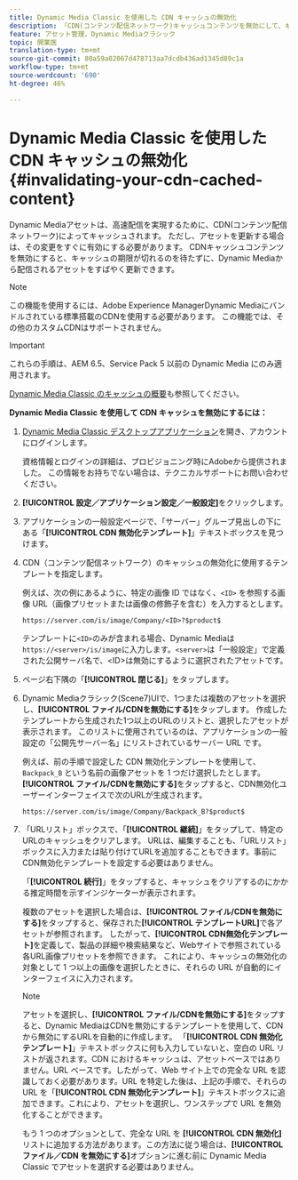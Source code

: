 ```yaml
---
title: Dynamic Media Classic を使用した CDN キャッシュの無効化
description: 「CDN(コンテンツ配信ネットワーク)キャッシュコンテンツを無効にして、キャッシュの期限が切れるのを待たずに、Dynamic Mediaから配信されるアセットをすばやく更新する方法を説明します。」
feature: アセット管理，Dynamic Mediaクラシック
topic: 開業医
translation-type: tm+mt
source-git-commit: 80a59a02067d478713aa7dcdb436ad1345d89c1a
workflow-type: tm+mt
source-wordcount: '690'
ht-degree: 46%

---
```



# Dynamic Media Classic を使用した CDN キャッシュの無効化 {#invalidating-your-cdn-cached-content}

Dynamic Mediaアセットは、高速配信を実現するために、CDN(コンテンツ配信ネットワーク)によってキャッシュされます。 ただし、アセットを更新する場合は、その変更をすぐに有効にする必要があります。 CDNキャッシュコンテンツを無効にすると、キャッシュの期限が切れるのを待たずに、Dynamic Mediaから配信されるアセットをすばやく更新できます。

>[!NOTE]
>
>この機能を使用するには、Adobe Experience ManagerDynamic Mediaにバンドルされている標準搭載のCDNを使用する必要があります。 この機能では、その他のカスタムCDNはサポートされません。

>[!IMPORTANT]
>
>これらの手順は、AEM 6.5、Service Pack 5 以前の Dynamic Media にのみ適用されます。<!-- If you are using Dynamic Media in AEM as a Cloud Service, [use the new steps found here](/help/assets/invalidate-cdn-cache-dynamic-media.md). -->

[Dynamic Media Classic のキャッシュの概要](https://helpx.adobe.com/jp/experience-manager/scene7/kb/base/caching-questions/scene7-caching-overview.html)も参照してください。

**Dynamic Media Classic を使用して CDN キャッシュを無効にするには：**

1. [Dynamic Media Classic デスクトップアプリケーション](https://experienceleague.adobe.com/docs/dynamic-media-classic/using/getting-started/signing-out.html?lang=ja#getting-started)を開き、アカウントにログインします。

   資格情報とログインの詳細は、プロビジョニング時にAdobeから提供されました。 この情報をお持ちでない場合は、テクニカルサポートにお問い合わせください。

1. **[!UICONTROL 設定／アプリケーション設定／一般設定]**&#x200B;をクリックします。
1. アプリケーションの一般設定ページで、「サーバー」グループ見出しの下にある「**[!UICONTROL CDN 無効化テンプレート]**」テキストボックスを見つけます。

1. CDN（コンテンツ配信ネットワーク）のキャッシュの無効化に使用するテンプレートを指定します。

   例えば、次の例にあるように、特定の画像 ID ではなく、`<ID>` を参照する画像 URL（画像プリセットまたは画像の修飾子を含む）を入力するとします。

   `https://server.com/is/image/Company/<ID>?$product$`

   テンプレートに`<ID>`のみが含まれる場合、Dynamic Mediaは`https://<server>/is/image`に入力します。`<server>`は「一般設定」で定義された公開サーバ名で、&lt;ID>は無効にするように選択されたアセットです。

1. ページ右下隅の「**[!UICONTROL 閉じる]**」をタップします。
1. Dynamic Mediaクラシック(Scene7)UIで、1つまたは複数のアセットを選択し、**[!UICONTROL ファイル/CDNを無効にする]**&#x200B;をタップします。 作成したテンプレートから生成された1つ以上のURLのリストと、選択したアセットが表示されます。 このリストに使用されているのは、アプリケーションの一般設定の「公開先サーバー名」にリストされているサーバー URL です。

   例えば、前の手順で設定した CDN 無効化テンプレートを使用して、`Backpack_B` という名前の画像アセットを 1 つだけ選択したとします。**[!UICONTROL ファイル/CDNを無効にする]**&#x200B;をタップすると、CDN無効化ユーザーインターフェイスで次のURLが生成されます。

   `https://server.com/is/image/Company/Backpack_B?$product$`

1. 「URLリスト」ボックスで、「**[!UICONTROL 継続]**」をタップして、特定のURLのキャッシュをクリアします。 URLは、編集することも、「URLリスト」ボックスに入力または貼り付けてURLを追加することもできます。事前にCDN無効化テンプレートを設定する必要はありません。

   「**[!UICONTROL 続行]**」をタップすると、キャッシュをクリアするのにかかる推定時間を示すインジケーターが表示されます。

   複数のアセットを選択した場合は、**[!UICONTROL ファイル/CDNを無効にする]**&#x200B;をタップすると、保存された&#x200B;**[!UICONTROL テンプレートURL]**&#x200B;で各アセットが参照されます。 したがって、**[!UICONTROL CDN無効化テンプレート]**&#x200B;を定義して、製品の詳細や検索結果など、Webサイトで参照されている各URL画像プリセットを参照できます。 これにより、キャッシュの無効化の対象として 1 つ以上の画像を選択したときに、それらの URL が自動的にインターフェイスに入力されます。

   >[!NOTE]
   >
   >アセットを選択し、**[!UICONTROL ファイル/CDNを無効にする]**&#x200B;をタップすると、Dynamic MediaはCDNを無効にするテンプレートを使用して、CDNから無効にするURLを自動的に作成します。 「**[!UICONTROL CDN 無効化テンプレート]**」テキストボックスに何も入力していないと、空白の URL リストが返されます。CDN におけるキャッシュは、アセットベースではありません。URL ベースです。したがって、Web サイト上での完全な URL を認識しておく必要があります。URL を特定した後は、上記の手順で、それらの URL を「**[!UICONTROL CDN 無効化テンプレート]**」テキストボックスに追加できます。これにより、アセットを選択し、ワンステップで URL を無効化することができます。
   >
   >もう 1 つのオプションとして、完全な URL を **[!UICONTROL CDN 無効化]**&#x200B;リストに追加する方法があります。この方法に従う場合は、**[!UICONTROL ファイル／CDN を無効にする]**&#x200B;オプションに進む前に Dynamic Media Classic でアセットを選択する必要はありません。

